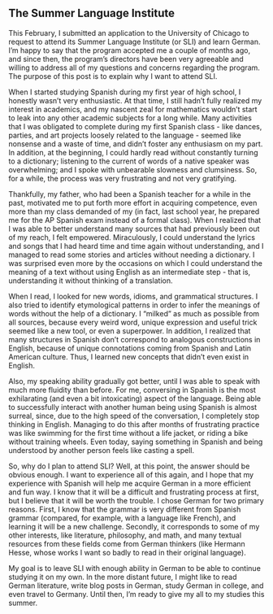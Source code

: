 ## The Summer Language Institute

This February, I submitted an application to the University of Chicago to request to attend its Summer Language Institute (or SLI) and learn German. I’m happy to say that the program accepted me a couple of months ago, and since then, the program’s directors have been very agreeable and willing to address all of my questions and concerns regarding the program. The purpose of this post is to explain why I want to attend SLI.

When I started studying Spanish during my first year of high school, I honestly wasn’t very enthusiastic. At that time, I still hadn’t fully realized my interest in academics, and my nascent  zeal for mathematics wouldn’t start to leak into any other academic subjects for a long while. Many activities that I was obligated to complete during my first Spanish class - like dances, parties, and art projects loosely related to the language - seemed like nonsense and a waste of time, and didn’t foster any enthusiasm on my part. In addition, at the beginning, I could hardly read without constantly turning to a dictionary; listening to the current of words of a native speaker was overwhelming; and I spoke with unbearable slowness and clumsiness. So, for a while, the process was very frustrating and not very gratifying.

Thankfully, my father, who had been a Spanish teacher for a while in the past, motivated me to put forth more effort in acquiring competence, even more than my class demanded of my (in fact, last school year, he prepared me for the AP Spanish exam instead of a formal class). When I realized that I was able to better understand many sources that had previously been out of my reach, I felt empowered. Miraculously, I could understand the lyrics and songs that I had heard time and time again without understanding, and I managed to read some stories and articles without needing a dictionary. I was surprised even more by the occasions on which I could understand the meaning of a text without using English as an intermediate step - that is, understanding it without thinking of a translation.

When I read, I looked for new words, idioms, and grammatical structures. I also tried to identify etymological patterns in order to infer the meanings of words without the help of a dictionary. I “milked” as much as possible from all sources, because every weird word, unique expression and useful trick seemed like a new tool, or even a superpower. In addition, I realized that many structures in Spanish don’t correspond to analogous constructions in English, because of unique connotations coming from Spanish and Latin American culture. Thus, I learned new concepts that didn’t even exist in English.

Also, my speaking ability gradually got better, until I was able to speak with much more fluidity than before. For me, conversing in Spanish is the most exhilarating (and even a bit intoxicating) aspect of the language. Being able to successfully interact with another human being using Spanish is almost surreal, since, due to the high speed of the conversation, I completely stop thinking in English. Managing to do this after months of frustrating practice was like swimming for the first time without a life jacket, or riding a bike without training wheels. Even today, saying something in Spanish and being understood by another person feels like casting a spell.

So, why do I plan to attend SLI? Well, at this point, the answer should be obvious enough. I want to experience all of this again, and I hope that my experience with Spanish will help me acquire German in a more efficient and fun way. I know that it will be a difficult and frustrating process at first, but I believe that it will be worth the trouble. I chose German for two primary reasons. First, I know that the grammar is very different from Spanish grammar (compared, for example, with a language like French), and learning it will be a new challenge. Secondly, it corresponds to some of my other interests, like literature, philosophy, and math, and many textual resources from these fields come from German thinkers (like Hermann Hesse, whose works I want so badly to read in their original language).

My goal is to leave SLI with enough ability in German to be able to continue studying it on my own. In the more distant future, I might like to read German literature, write blog posts in German, study German in college, and even travel to Germany. Until then, I’m ready to give my all to my studies this summer.
